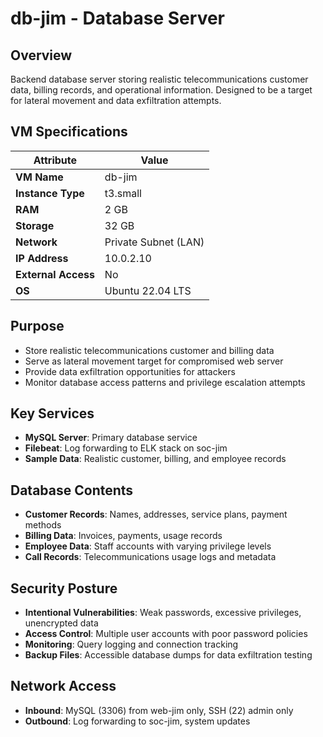 # db-jim - Database Server

## Overview
Backend database server storing realistic telecommunications customer data, billing records, and operational information. Designed to be a target for lateral movement and data exfiltration attempts.

## VM Specifications

| Attribute | Value |
|-----------|-------|
| **VM Name** | db-jim |
| **Instance Type** | t3.small |
| **RAM** | 2 GB |
| **Storage** | 32 GB |
| **Network** | Private Subnet (LAN) |
| **IP Address** | 10.0.2.10 |
| **External Access** | No |
| **OS** | Ubuntu 22.04 LTS |

## Purpose
- Store realistic telecommunications customer and billing data
- Serve as lateral movement target for compromised web server
- Provide data exfiltration opportunities for attackers
- Monitor database access patterns and privilege escalation attempts

## Key Services
- **MySQL Server**: Primary database service
- **Filebeat**: Log forwarding to ELK stack on soc-jim
- **Sample Data**: Realistic customer, billing, and employee records

## Database Contents
- **Customer Records**: Names, addresses, service plans, payment methods
- **Billing Data**: Invoices, payments, usage records
- **Employee Data**: Staff accounts with varying privilege levels
- **Call Records**: Telecommunications usage logs and metadata

## Security Posture
- **Intentional Vulnerabilities**: Weak passwords, excessive privileges, unencrypted data
- **Access Control**: Multiple user accounts with poor password policies
- **Monitoring**: Query logging and connection tracking
- **Backup Files**: Accessible database dumps for data exfiltration testing

## Network Access
- **Inbound**: MySQL (3306) from web-jim only, SSH (22) admin only
- **Outbound**: Log forwarding to soc-jim, system updates
